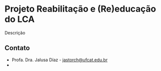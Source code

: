 # Projeto Reabilitação e (Re)educação do LCA

Descrição

## Contato
- Profa. Dra. Jalusa Díaz - jastorch@ufcat.edu.br
- 
